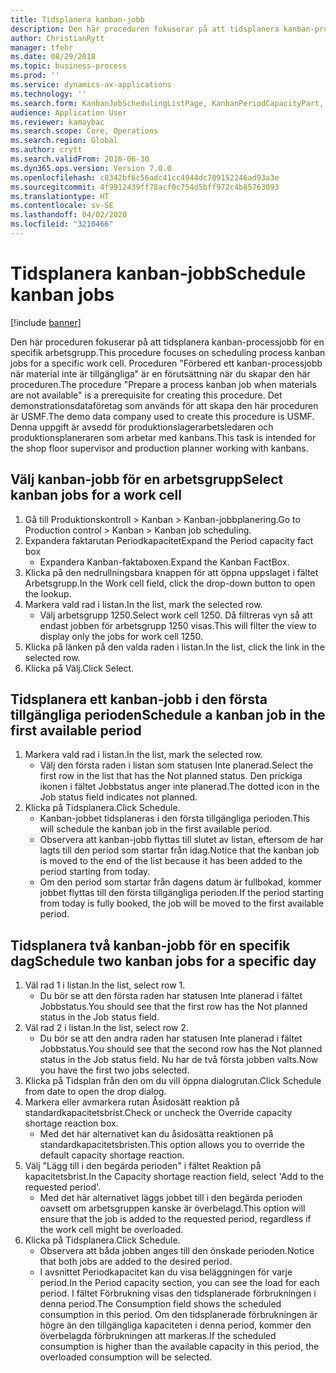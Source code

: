 ```yaml
---
title: Tidsplanera kanban-jobb
description: Den här proceduren fokuserar på att tidsplanera kanban-processjobb för en specifik arbetsgrupp.
author: ChristianRytt
manager: tfehr
ms.date: 08/29/2018
ms.topic: business-process
ms.prod: ''
ms.service: dynamics-ax-applications
ms.technology: ''
ms.search.form: KanbanJobSchedulingListPage, KanbanPeriodCapacityPart, SysLookupMultiSelectGrid, KanbanBoardScheduleJobForward
audience: Application User
ms.reviewer: kamaybac
ms.search.scope: Core, Operations
ms.search.region: Global
ms.author: crytt
ms.search.validFrom: 2016-06-30
ms.dyn365.ops.version: Version 7.0.0
ms.openlocfilehash: c8342bf6c56adc41cc4944dc709152246ad93a3e
ms.sourcegitcommit: 4f9912439ff78acf0c754d5bff972c4b85763093
ms.translationtype: HT
ms.contentlocale: sv-SE
ms.lasthandoff: 04/02/2020
ms.locfileid: "3210466"
---
```

# <a name="schedule-kanban-jobs"></a><span data-ttu-id="df3ed-103">Tidsplanera kanban-jobb</span><span class="sxs-lookup"><span data-stu-id="df3ed-103">Schedule kanban jobs</span></span>

[!include [banner](../../includes/banner.md)]

<span data-ttu-id="df3ed-104">Den här proceduren fokuserar på att tidsplanera kanban-processjobb för en specifik arbetsgrupp.</span><span class="sxs-lookup"><span data-stu-id="df3ed-104">This procedure focuses on scheduling process kanban jobs for a specific work cell.</span></span> <span data-ttu-id="df3ed-105">Proceduren "Förbered ett kanban-processjobb när material inte är tillgängliga" är en förutsättning när du skapar den här proceduren.</span><span class="sxs-lookup"><span data-stu-id="df3ed-105">The procedure "Prepare a process kanban job when materials are not available" is a prerequisite for creating this procedure.</span></span> <span data-ttu-id="df3ed-106">Det demonstrationsdataföretag som används för att skapa den här proceduren är USMF.</span><span class="sxs-lookup"><span data-stu-id="df3ed-106">The demo data company used to create this procedure is USMF.</span></span> <span data-ttu-id="df3ed-107">Denna uppgift är avsedd för produktionslagerarbetsledaren och produktionsplaneraren som arbetar med kanbans.</span><span class="sxs-lookup"><span data-stu-id="df3ed-107">This task is intended for the shop floor supervisor and production planner working with kanbans.</span></span>


## <a name="select-kanban-jobs-for-a-work-cell"></a><span data-ttu-id="df3ed-108">Välj kanban-jobb för en arbetsgrupp</span><span class="sxs-lookup"><span data-stu-id="df3ed-108">Select kanban jobs for a work cell</span></span>
1. <span data-ttu-id="df3ed-109">Gå till Produktionskontroll > Kanban > Kanban-jobbplanering.</span><span class="sxs-lookup"><span data-stu-id="df3ed-109">Go to Production control > Kanban > Kanban job scheduling.</span></span>
2. <span data-ttu-id="df3ed-110">Expandera faktarutan Periodkapacitet</span><span class="sxs-lookup"><span data-stu-id="df3ed-110">Expand the Period capacity fact box</span></span>
    * <span data-ttu-id="df3ed-111">Expandera Kanban-faktaboxen.</span><span class="sxs-lookup"><span data-stu-id="df3ed-111">Expand the Kanban FactBox.</span></span>  
3. <span data-ttu-id="df3ed-112">Klicka på den nedrullningsbara knappen för att öppna uppslaget i fältet Arbetsgrupp.</span><span class="sxs-lookup"><span data-stu-id="df3ed-112">In the Work cell field, click the drop-down button to open the lookup.</span></span>
4. <span data-ttu-id="df3ed-113">Markera vald rad i listan.</span><span class="sxs-lookup"><span data-stu-id="df3ed-113">In the list, mark the selected row.</span></span>
    * <span data-ttu-id="df3ed-114">Välj arbetsgrupp 1250.</span><span class="sxs-lookup"><span data-stu-id="df3ed-114">Select work cell 1250.</span></span> <span data-ttu-id="df3ed-115">Då filtreras vyn så att endast jobben för arbetsgrupp 1250 visas.</span><span class="sxs-lookup"><span data-stu-id="df3ed-115">This will filter the view to display only the jobs for work cell 1250.</span></span>  
5. <span data-ttu-id="df3ed-116">Klicka på länken på den valda raden i listan.</span><span class="sxs-lookup"><span data-stu-id="df3ed-116">In the list, click the link in the selected row.</span></span>
6. <span data-ttu-id="df3ed-117">Klicka på Välj.</span><span class="sxs-lookup"><span data-stu-id="df3ed-117">Click Select.</span></span>

## <a name="schedule-a-kanban-job-in-the-first-available-period"></a><span data-ttu-id="df3ed-118">Tidsplanera ett kanban-jobb i den första tillgängliga perioden</span><span class="sxs-lookup"><span data-stu-id="df3ed-118">Schedule a kanban job in the first available period</span></span>
1. <span data-ttu-id="df3ed-119">Markera vald rad i listan.</span><span class="sxs-lookup"><span data-stu-id="df3ed-119">In the list, mark the selected row.</span></span>
    * <span data-ttu-id="df3ed-120">Välj den första raden i listan som statusen Inte planerad.</span><span class="sxs-lookup"><span data-stu-id="df3ed-120">Select the first row in the list that has the Not planned status.</span></span> <span data-ttu-id="df3ed-121">Den prickiga ikonen i fältet Jobbstatus anger inte planerad.</span><span class="sxs-lookup"><span data-stu-id="df3ed-121">The dotted icon in the Job status field indicates not planned.</span></span>  
2. <span data-ttu-id="df3ed-122">Klicka på Tidsplanera.</span><span class="sxs-lookup"><span data-stu-id="df3ed-122">Click Schedule.</span></span>
    * <span data-ttu-id="df3ed-123">Kanban-jobbet tidsplaneras i den första tillgängliga perioden.</span><span class="sxs-lookup"><span data-stu-id="df3ed-123">This will schedule the kanban job in the first available period.</span></span>  
    * <span data-ttu-id="df3ed-124">Observera att kanban-jobb flyttas till slutet av listan, eftersom de har lagts till den period som startar från idag.</span><span class="sxs-lookup"><span data-stu-id="df3ed-124">Notice that the kanban job is moved to the end of the list because it has been added to the period starting from today.</span></span>  
    * <span data-ttu-id="df3ed-125">Om den period som startar från dagens datum är fullbokad, kommer jobbet flyttas till den första tillgängliga perioden.</span><span class="sxs-lookup"><span data-stu-id="df3ed-125">If the period starting from today is fully booked, the job will be moved to the first available period.</span></span>  

## <a name="schedule-two-kanban-jobs-for-a-specific-day"></a><span data-ttu-id="df3ed-126">Tidsplanera två kanban-jobb för en specifik dag</span><span class="sxs-lookup"><span data-stu-id="df3ed-126">Schedule two kanban jobs for a specific day</span></span>
1. <span data-ttu-id="df3ed-127">Väl rad 1 i listan.</span><span class="sxs-lookup"><span data-stu-id="df3ed-127">In the list, select row 1.</span></span>
    * <span data-ttu-id="df3ed-128">Du bör se att den första raden har statusen Inte planerad i fältet Jobbstatus.</span><span class="sxs-lookup"><span data-stu-id="df3ed-128">You should see that the first row has the Not planned status in the Job status field.</span></span>  
2. <span data-ttu-id="df3ed-129">Väl rad 2 i listan.</span><span class="sxs-lookup"><span data-stu-id="df3ed-129">In the list, select row 2.</span></span>
    * <span data-ttu-id="df3ed-130">Du bör se att den andra raden har statusen Inte planerad i fältet Jobbstatus.</span><span class="sxs-lookup"><span data-stu-id="df3ed-130">You should see that the second row has the Not planned status in the Job status field.</span></span> <span data-ttu-id="df3ed-131">Nu har de två första jobben valts.</span><span class="sxs-lookup"><span data-stu-id="df3ed-131">Now you have the first two jobs selected.</span></span>  
3. <span data-ttu-id="df3ed-132">Klicka på Tidsplan från den om du vill öppna dialogrutan.</span><span class="sxs-lookup"><span data-stu-id="df3ed-132">Click Schedule from date to open the drop dialog.</span></span>
4. <span data-ttu-id="df3ed-133">Markera eller avmarkera rutan Åsidosätt reaktion på standardkapacitetsbrist.</span><span class="sxs-lookup"><span data-stu-id="df3ed-133">Check or uncheck the Override capacity shortage reaction box.</span></span>
    * <span data-ttu-id="df3ed-134">Med det här alternativet kan du åsidosätta reaktionen på standardkapacitetsbristen.</span><span class="sxs-lookup"><span data-stu-id="df3ed-134">This option allows you to override the default capacity shortage reaction.</span></span>  
5. <span data-ttu-id="df3ed-135">Välj "Lägg till i den begärda perioden" i fältet Reaktion på kapacitetsbrist.</span><span class="sxs-lookup"><span data-stu-id="df3ed-135">In the Capacity shortage reaction field, select 'Add to the requested period'.</span></span>
    * <span data-ttu-id="df3ed-136">Med det här alternativet läggs jobbet till i den begärda perioden oavsett om arbetsgruppen kanske är överbelagd.</span><span class="sxs-lookup"><span data-stu-id="df3ed-136">This option will ensure that the job is added to the requested period, regardless if the work cell might be overloaded.</span></span>  
6. <span data-ttu-id="df3ed-137">Klicka på Tidsplanera.</span><span class="sxs-lookup"><span data-stu-id="df3ed-137">Click Schedule.</span></span>
    * <span data-ttu-id="df3ed-138">Observera att båda jobben anges till den önskade perioden.</span><span class="sxs-lookup"><span data-stu-id="df3ed-138">Notice that both jobs are added to the desired period.</span></span>  
    * <span data-ttu-id="df3ed-139">I avsnittet Periodkapacitet kan du visa beläggningen för varje period.</span><span class="sxs-lookup"><span data-stu-id="df3ed-139">In the Period capacity section, you can see the load for each period.</span></span> <span data-ttu-id="df3ed-140">I fältet Förbrukning visas den tidsplanerade förbrukningen i denna period.</span><span class="sxs-lookup"><span data-stu-id="df3ed-140">The Consumption field shows the scheduled consumption in this period.</span></span> <span data-ttu-id="df3ed-141">Om den tidsplanerade förbrukningen är högre än den tillgängliga kapaciteten i denna period, kommer den överbelagda förbrukningen att markeras.</span><span class="sxs-lookup"><span data-stu-id="df3ed-141">If the scheduled consumption is higher than the available capacity in this period, the overloaded consumption will be selected.</span></span>  

